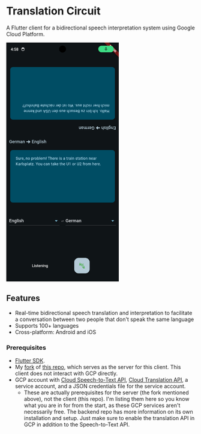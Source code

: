 # Translation Circuit

A Flutter client for a bidirectional speech interpretation system using Google Cloud Platform.

<img src="screenshots/android3.png" alt="Android Screenshot" width="300"/>

## Features

- Real-time bidirectional speech translation and interpretation to facilitate a conversation between two people that don't speak the same language
- Supports 100+ languages
- Cross-platform: Android and iOS

### Prerequisites

- [Flutter SDK](https://flutter.dev/docs/get-started/install).
- My [fork](https://github.com/critt/transcription_service) of [this repo](saharmor/realtime-transcription-playground), which serves as the server for this client. This client does not interact with GCP directly.
- GCP account with [Cloud Speech-to-Text API](https://cloud.google.com/speech-to-text/?hl=en), [Cloud Translation API](https://cloud.google.com/translate?hl=en), a service account, and a JSON credentials file for the service account.
    - These are actually prerequisites for the server (the fork mentioned above), not the client (this repo). I'm listing them here so you know what you are in for from the start, as these GCP services aren't necessarily free. The backend repo has more information on its own installation and setup. Just make sure to enable the translation API in GCP in addition to the Speech-to-Text API.
